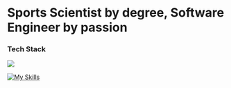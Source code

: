 # Sports Scientist by degree, Software Engineer by passion

<p align="left">
  <h3 paddingLeft=3>Tech Stack</h3>
  <a href="https://skillicons.dev">
    <img src="https://skillicons.dev/icons?i=react,tailwind,css,ts,graphql,nodejs,aws,py" />
  </a>
</p>

[![My Skills](https://skillicons.dev/icons?i=react,tailwind,css,ts,graphql,nodejs,aws,py&perline=4)](https://skillicons.dev)
